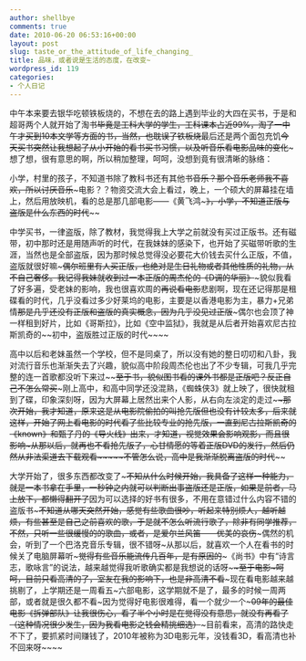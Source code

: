 ```yaml
---
author: shellbye
comments: true
date: 2010-06-20 06:53:16+00:00
layout: post
slug: taste_or_the_attitude_of_life_changing_
title: 品味，或者说是生活的态度，在改变~
wordpress_id: 119
categories:
- 个人日记
---
```


中午本来要去银华吃顿铁板烧的，不想在去的路上遇到毕业的大四在买书，于是和超哥两个人就开始了淘书~~毕竟是工科大学的学生，工科课本占近99%，淘了一中午才买到10本文学等方面的书，当然，也耽误了铁板烧~~最后还是两个面包充饥~~今天买书突然让我想起了从小开始的看书买书习惯，以及听音乐看电影品味的变化~~~想了想，很有意思的啊，所以稍加整理，呵呵，没想到竟有很清晰的脉络：  
  
小学，村里的孩子，不知道书除了教科书还有其他书~~音乐？那个音乐老师我不喜欢，所以讨厌音乐~~~电影？？物资交流大会上看过，晚上，一个硕大的屏幕挂在墙上，然后用放映机，看的总是那几部电影——《黄飞鸿~~~》，小学，不知道正版与盗版是什么东西的时代~~~~  
  
中学买书，一律盗版，除了教材，我觉得我上大学之前就没有买过正版书。还有磁带，初中那时还是用随声听的时代，在我妹妹的感染下，也开始了买磁带听歌的生涯，当然也是全部盗版，因为那时候总觉得没必要花大价钱去买什么正版，不值，盗版就很好嘛~~~偶尔班里有人买正版，也绝对是生日礼物或者其他性质的礼物，从不自己奢侈。我记得我妹就收到过一本正版的周杰伦的《D调的华丽》~~~貌似我看了好多遍，受老妹的影响，我也很喜欢周的~~再说看电影~~悲剧啊，现在还记得那是租碟看的时代，几乎没看过多少好莱坞的电影，主要是以香港电影为主，暴力+兄弟情~~那是几乎还没有正版和盗版的真实概念，因为几乎没见过正版~~~偶尔也会顶了神一样租到好片，比如《哥斯拉》，比如《空中监狱》，我就是从后者开始喜欢尼古拉斯凯奇的~~初中，盗版胜过正版的时代~~~~  
  
高中以后和老妹虽然一个学校，但不是同桌了，所以没有她的整日叨叨和八卦，我对流行音乐也渐渐失去了兴趣，貌似高中阶段周杰伦也出了不少专辑，可我几乎完整的连一首歌都没听下来过~~~~至于书，貌似图书看的课外书都是正版吧？反正自己不怎么常买~~~刚上高中，和高中同学还没混熟，《蜘蛛侠3》就上映了，很快就租到了碟，印象深刻呀，因为大屏幕上居然出来个人影，从右向左淡定的走过~~~~那次开始，我才知道，原来这是从电影院偷拍的~~叫抢先版~~但也没有计较太多，后来就这样，开始了网上看电影的时代~~看了些比较专业的抢先版，一直到尼古拉斯凯奇的《known》和甄子丹的《导火线》出来，才知道，视觉效果会影响观影，而且很影响~~~从那以后，就再也不看抢先版了，心甘情愿的等着正版DVD的发行，然后仍然从非法渠道去下载观看~~~~~不管怎么说，高中是我渐渐脱离盗版的时代~~~~  
  
大学开始了，很多东西都改变了~~~不知从什么时候开始，我具备了这样一种能力，就是一本书拿在手里，一秒钟之内就可以判断出事盗版还是正版，如果是前者，马上放下，都懒得翻开了~~因为可以选择的好书有很多，不用在意错过什么内容不错的盗版书~~~不知道从哪天突然开始，感觉有些歌曲很吵，听起来特别烦人，越听越烦，有些甚至是自己之前喜欢的歌，于是就不怎么听流行歌了，除非有同学推荐，不然，只听一些很缓慢的的歌曲，或者，是爱尔兰风笛——优美的哀伤~~~偶然的机会，听到了一个巴洛克音乐专辑，很不错呀~从那以后，就喜欢一个人在看书的时候关了电脑屏幕听~~~觉得有些音乐能流传几百年，是有原因的~~~《尚书》中有“诗言志，歌咏言”的说法，越来越觉得我听歌确实都是我想说的话呀~~~~至于电影~呵呵，目前只看高清的了，室友在我的影响下，也是非高清不看~~~现在看电影越来越挑剔了，上学期还是一周看五~六部电影，这学期就不是了，最多的时候一周两部，或者就是很久都不看~因为觉得好电影很难得，看一个就少一个~~~09年的最佳电影《拆弹部队》让我很伤心，看了半个小时是在觉得没有意思，就没有再看了（这种情况很少发生，因为我看电影之钱会精挑细选）~~~目前看来，高清的路快走不下了，要抓紧时间赚钱了，2010年被称为3D电影元年，没钱看3D，看高清也补不回来呀~~~~
